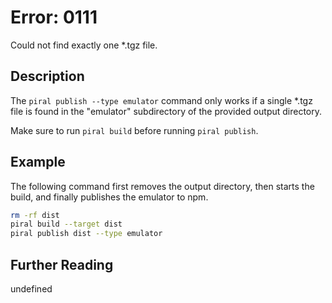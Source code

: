 # Error: 0111

Could not find exactly one *.tgz file.

## Description

The `piral publish --type emulator` command only works if a single *.tgz
file is found in the "emulator" subdirectory of the provided output directory.

Make sure to run `piral build` before running `piral publish`.

## Example

The following command first removes the output directory, then starts the build,
and finally publishes the emulator to npm.

```sh
rm -rf dist
piral build --target dist
piral publish dist --type emulator
```

## Further Reading

undefined
